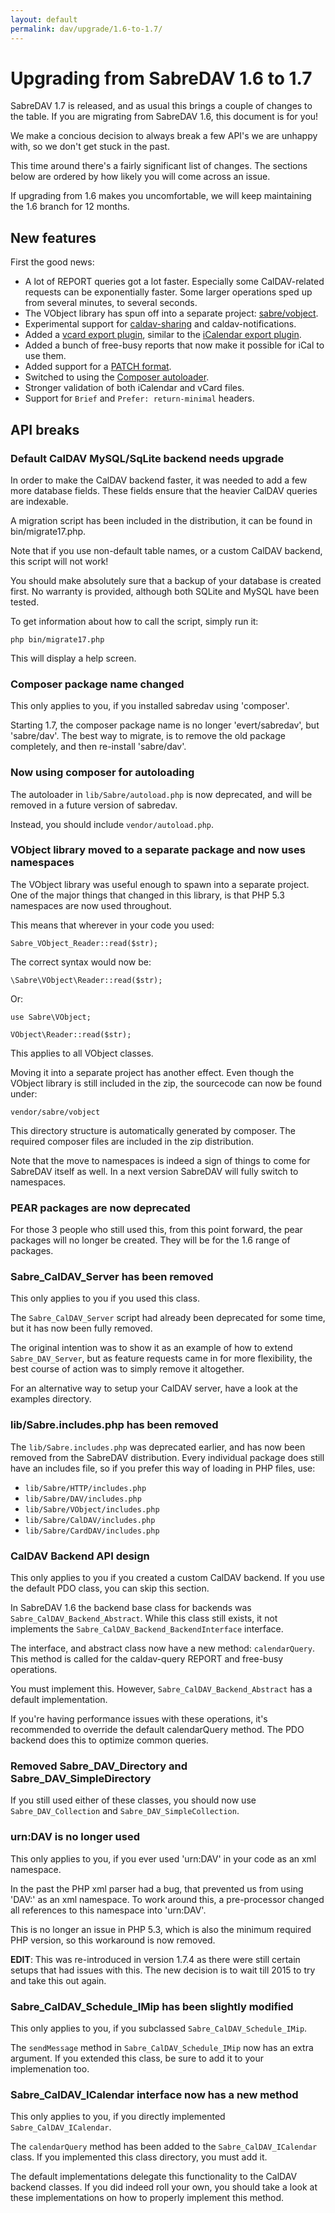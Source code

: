```yaml
---
layout: default
permalink: dav/upgrade/1.6-to-1.7/
---
```


Upgrading from SabreDAV 1.6 to 1.7
==================================

SabreDAV 1.7 is released, and as usual this brings a couple of changes to the
table. If you are migrating from SabreDAV 1.6, this document is for you!

We make a concious decision to always break a few API's we are unhappy with, so
we don't get stuck in the past.

This time around there's a fairly significant list of changes. The sections
below are ordered by how likely you will come across an issue.

If upgrading from 1.6 makes you uncomfortable, we will keep maintaining the 1.6
branch for 12 months.

New features
------------

First the good news:

* A lot of REPORT queries got a lot faster. Especially some CalDAV-related
  requests can be exponentially faster. Some larger operations sped up from
  several minutes, to several seconds.
* The VObject library has spun off into a separate project: [sabre/vobject][1].
* Experimental support for [caldav-sharing](/dav/caldav-sharing) and
  caldav-notifications.
* Added a [vcard export plugin](/dav/vcf-export-plugin), similar to the
  [iCalendar export plugin](/dav/ics-export-plugin).
* Added a bunch of free-busy reports that now make it possible for iCal to use
  them.
* Added support for a [PATCH format](/dav/partialupdate).
* Switched to using the [Composer autoloader][2].
* Stronger validation of both iCalendar and vCard files.
* Support for `Brief` and `Prefer: return-minimal` headers.


API breaks
----------

### Default CalDAV MySQL/SqLite backend needs upgrade

In order to make the CalDAV backend faster, it was needed to add a few more
database fields. These fields ensure that the heavier CalDAV queries are
indexable.

A migration script has been included in the distribution, it can be found in
bin/migrate17.php.

Note that if you use non-default table names, or a custom CalDAV backend,
this script will not work!

You should make absolutely sure that a backup of your database is created
first. No warranty is provided, although both SQLite and MySQL have been
tested.

To get information about how to call the script, simply run it:

    php bin/migrate17.php

This will display a help screen.


### Composer package name changed

This only applies to you, if you installed sabredav using 'composer'.

Starting 1.7, the composer package name is no longer 'evert/sabredav', but
'sabre/dav'. The best way to migrate, is to remove the old package completely,
and then re-install 'sabre/dav'.


### Now using composer for autoloading

The autoloader in `lib/Sabre/autoload.php` is now deprecated, and will be
removed in a future version of sabredav.

Instead, you should include `vendor/autoload.php`.


### VObject library moved to a separate package and now uses namespaces

The VObject library was useful enough to spawn into a separate project.
One of the major things that changed in this library, is that PHP 5.3
namespaces are now used throughout.

This means that wherever in your code you used:

    Sabre_VObject_Reader::read($str);

The correct syntax would now be:

    \Sabre\VObject\Reader::read($str);

Or:

    use Sabre\VObject;

    VObject\Reader::read($str);

This applies to all VObject classes.

Moving it into a separate project has another effect. Even though the
VObject library is still included in the zip, the sourcecode can now be
found under:

    vendor/sabre/vobject

This directory structure is automatically generated by composer.
The required composer files are included in the zip distribution.

Note that the move to namespaces is indeed a sign of things to come for
SabreDAV itself as well. In a next version SabreDAV will fully switch to
namespaces.


### PEAR packages are now deprecated

For those 3 people who still used this, from this point forward, the pear
packages will no longer be created. They will be for the 1.6 range of packages.


### Sabre_CalDAV_Server has been removed

This only applies to you if you used this class.

The `Sabre_CalDAV_Server` script had already been deprecated for some time, but
it has now been fully removed.

The original intention was to show it as an example of how to extend
`Sabre_DAV_Server`, but as feature requests came in for more flexibility, the
best course of action was to simply remove it altogether.

For an alternative way to setup your CalDAV server, have a look at the examples
directory.


### lib/Sabre.includes.php has been removed 

The `lib/Sabre.includes.php` was deprecated earlier, and has now been removed
from the SabreDAV distribution. Every individual package does still have
an includes file, so if you prefer this way of loading in PHP files, use:

* `lib/Sabre/HTTP/includes.php`
* `lib/Sabre/DAV/includes.php`
* `lib/Sabre/VObject/includes.php`
* `lib/Sabre/CalDAV/includes.php`
* `lib/Sabre/CardDAV/includes.php`


### CalDAV Backend API design

This only applies to you if you created a custom CalDAV backend. If you use
the default PDO class, you can skip this section.

In SabreDAV 1.6 the backend base class for backends was
`Sabre_CalDAV_Backend_Abstract`. While this class still exists, it not
implements the `Sabre_CalDAV_Backend_BackendInterface` interface.

The interface, and abstract class now have a new method: `calendarQuery`. This
method is called for the caldav-query REPORT and free-busy operations.

You must implement this. However, `Sabre_CalDAV_Backend_Abstract` has a
default implementation.

If you're having performance issues with these operations, it's recommended to
override the default calendarQuery method. The PDO backend does this to
optimize common queries.


### Removed Sabre_DAV_Directory and Sabre_DAV_SimpleDirectory

If you still used either of these classes, you should now use
`Sabre_DAV_Collection` and `Sabre_DAV_SimpleCollection`.


### urn:DAV is no longer used

This only applies to you, if you ever used 'urn:DAV' in your code as an xml
namespace.

In the past the PHP xml parser had a bug, that prevented us from using 'DAV:'
as an xml namespace. To work around this, a pre-processor changed all
references to this namespace into 'urn:DAV'.

This is no longer an issue in PHP 5.3, which is also the minimum required PHP
version, so this workaround is now removed.

**EDIT**: This was re-introduced in version 1.7.4 as there were still certain
setups that had issues with this. The new decision is to wait till 2015 to
try and take this out again.


### Sabre_CalDAV_Schedule_IMip has been slightly modified

This only applies to you, if you subclassed `Sabre_CalDAV_Schedule_IMip`.

The `sendMessage` method in `Sabre_CalDAV_Schedule_IMip` now has an extra
argument. If you extended this class, be sure to add it to your
implemenation too.


### Sabre_CalDAV_ICalendar interface now has a new method

This only applies to you, if you directly implemented `Sabre_CalDAV_ICalendar`.

The `calendarQuery` method has been added to the `Sabre_CalDAV_ICalendar` class.
If you implemented this class directory, you must add it.

The default implementations delegate this functionality to the CalDAV backend
classes. If you did indeed roll your own, you should take a look at these
implementations on how to properly implement this method.

[1]: https://github.com/fruux/sabre-vobject
[2]: http://getcomposer.org/
